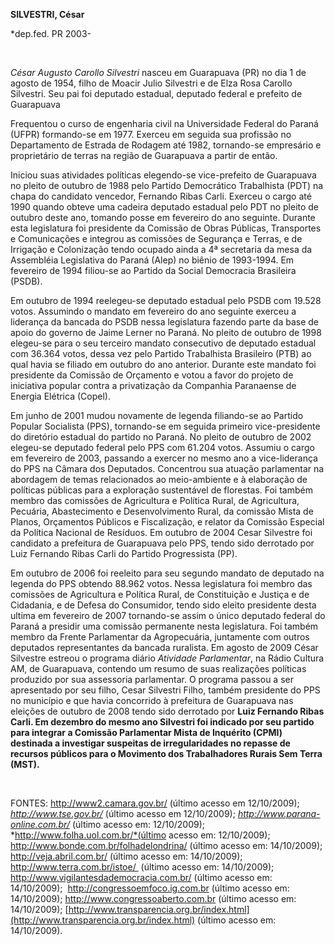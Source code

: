 **SILVESTRI, César**

\*dep.fed. PR 2003-

 

*César Augusto Carollo Silvestri* nasceu em Guarapuava (PR) no dia 1 de
agosto de 1954, filho de Moacir Julio Silvestri e de Elza Rosa Carollo
Silvestri. Seu pai foi deputado estadual, deputado federal e prefeito de
Guarapuava

Frequentou o curso de engenharia civil na Universidade Federal do Paraná
(UFPR) formando-se em 1977. Exerceu em seguida sua profissão no
Departamento de Estrada de Rodagem até 1982, tornando-se empresário e
proprietário de terras na região de Guarapuava a partir de então.

Iniciou suas atividades políticas elegendo-se vice-prefeito de
Guarapuava no pleito de outubro de 1988 pelo Partido Democrático
Trabalhista (PDT) na chapa do candidato vencedor, Fernando Ribas Carli.
Exerceu o cargo até 1990 quando obteve uma cadeira deputado estadual
pelo PDT no pleito de outubro deste ano, tomando posse em fevereiro do
ano seguinte. Durante esta legislatura foi presidente da Comissão de
Obras Públicas, Transportes e Comunicações e integrou as comissões de
Segurança e Terras, e de Irrigação e Colonização tendo ocupado ainda a
4ª secretaria da mesa da Assembléia Legislativa do Paraná (Alep) no
biênio de 1993-1994. Em fevereiro de 1994 filiou-se ao Partido da Social
Democracia Brasileira (PSDB).

Em outubro de 1994 reelegeu-se deputado estadual pelo PSDB com 19.528
votos. Assumindo o mandato em fevereiro do ano seguinte exerceu a
liderança da bancada do PSDB nessa legislatura fazendo parte da base de
apoio do governo de Jaime Lerner no Paraná. No pleito de outubro de 1998
elegeu-se para o seu terceiro mandato consecutivo de deputado estadual
com 36.364 votos, dessa vez pelo Partido Trabalhista Brasileiro (PTB) ao
qual havia se filiado em outubro do ano anterior. Durante este mandato
foi presidente da Comissão de Orçamento e votou a favor do projeto de
iniciativa popular contra a privatização da Companhia Paranaense de
Energia Elétrica (Copel).

Em junho de 2001 mudou novamente de legenda filiando-se ao Partido
Popular Socialista (PPS), tornando-se em seguida primeiro
vice-presidente do diretório estadual do partido no Paraná. No pleito de
outubro de 2002 elegeu-se deputado federal pelo PPS com 61.204 votos.
Assumiu o cargo em fevereiro de 2003, passando a exercer no mesmo ano a
vice-liderança do PPS na Câmara dos Deputados. Concentrou sua atuação
parlamentar na abordagem de temas relacionados ao meio-ambiente e à
elaboração de políticas públicas para a exploração sustentável de
florestas. Foi também membro das comissões de Agricultura e Política
Rural, de Agricultura, Pecuária, Abastecimento e Desenvolvimento Rural,
da comissão Mista de Planos, Orçamentos Públicos e Fiscalização, e
relator da Comissão Especial da Política Nacional de Resíduos. Em
outubro de 2004 Cesar Silvestre foi candidato a prefeitura de Guarapuava
pelo PPS, tendo sido derrotado por Luiz Fernando Ribas Carli do Partido
Progressista (PP).

Em outubro de 2006 foi reeleito para seu segundo mandato de deputado na
legenda do PPS obtendo 88.962 votos. Nessa legislatura foi membro das
comissões de Agricultura e Política Rural, de Constituição e Justiça e
de Cidadania, e de Defesa do Consumidor, tendo sido eleito presidente
desta ultima em fevereiro de 2007 tornando-se assim o único deputado
federal do Paraná a presidir uma comissão permanente nesta legislatura.
Foi também membro da Frente Parlamentar da Agropecuária, juntamente com
outros deputados representantes da bancada ruralista. Em agosto de 2009
César Silvestre estreou o programa diário *Atividade Parlamentar*, na
Rádio Cultura AM, de Guarapuava, contendo um resumo de suas realizações
políticas produzido por sua assessoria parlamentar. O programa passou a
ser apresentado por seu filho, Cesar Silvestri Filho, também presidente
do PPS no município e que havia concorrido à prefeitura de Guarapuava
nas eleições de outubro de 2008 tendo sido derrotado por **Luiz Fernando
Ribas Carli. Em dezembro do mesmo ano Silvestri foi indicado por seu
partido para integrar a Comissão Parlamentar Mista de Inquérito (CPMI)
destinada a investigar suspeitas de irregularidades no repasse de
recursos públicos para o Movimento dos Trabalhadores Rurais Sem Terra
(MST).**

 

FONTES: http://www2.camara.gov.br/ (último acesso em 12/10/2009);
*http://www.tse.gov.br/* (último acesso em 12/10/2009);
*http://www.parana-online.com.br/* (último acesso em: 12/10/2009);
*http://www.folha.uol.com.br/*(último acesso em: 12/10/2009);
http://www.bonde.com.br/folhadelondrina/ (último acesso em: 14/10/2009);
http://veja.abril.com.br/ (último acesso em: 14/10/2009);
http://www.terra.com.br/istoe/  (último acesso em: 14/10/2009);
http://www.vigilantesdademocracia.com.br/ (último acesso em:
14/10/2009);  http://congressoemfoco.ig.com.br (último acesso em:
14/10/2009); http://www.congressoaberto.com.br (último acesso em:
14/10/2009);
[http://www.transparencia.org.br/index.html](http://www.transparencia.org.br/index.html)
(último acesso em: 14/10/2009). 

 

 
